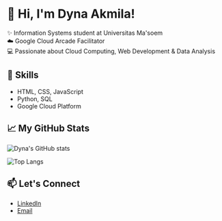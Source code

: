 # 👋 Hi, I'm Dyna Akmila!

✨ Information Systems student at Universitas Ma'soem  
☁️ Google Cloud Arcade Facilitator  
💻 Passionate about Cloud Computing, Web Development & Data Analysis

## 🚀 Skills
- HTML, CSS, JavaScript
- Python, SQL
- Google Cloud Platform

## 📈 My GitHub Stats

![Dyna's GitHub stats](https://github-readme-stats.vercel.app/api?username=Dynaakmila&show_icons=true&theme=radical)

![Top Langs](https://github-readme-stats.vercel.app/api/top-langs/?username=Dynaakmila&layout=compact&theme=radical)

## 📫 Let's Connect
- [LinkedIn](https://www.linkedin.com/in/dyna-akmila/)
- [Email](dynaakmila17@gmail.com)
